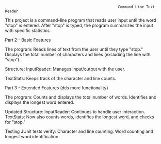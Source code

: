                                                         Command Line Text Reader

This project is a command-line program that reads user input until the word "stop" is entered. After "stop" is typed, the program summarizes the input with specific statistics.

Part 2 - Basic Features

The program: 
Reads lines of text from the user until they type "stop."
Displays the total number of characters and lines (excluding the line with "stop").

Structure:
InputReader: Manages input/output with the user.

TextStats: Keeps track of the character and line counts.

Part 3 - Extended Features (dds more functionality) 

The program:
Counts and displays the total number of words.
Identifies and displays the longest word entered.

Updated Structure:
InputReader: Continues to handle user interaction.
TextStats: Now also counts words, identifies the longest word, and checks for "stop."

Testing
JUnit tests verify:
Character and line counting.
Word counting and longest word identification.
